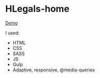 # HLegals-home
[Demo](https://hlegals.netlify.app/)

I used:

- HTML
- CSS
- SASS
- JS
- Gulp
- Adaptive, responsive, @media-queries

